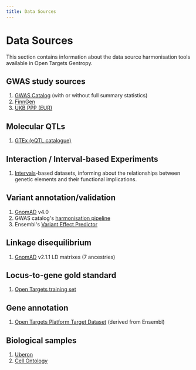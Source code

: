 ```yaml
---
title: Data Sources
---
```


# Data Sources

This section contains information about the data source harmonisation tools available in Open Targets Gentropy.

## GWAS study sources

1. [GWAS Catalog](gwas_catalog/_gwas_catalog.md) (with or without full summary statistics)
1. [FinnGen](finngen/_finngen.md)
1. [UKB PPP (EUR)](ukb_ppp_eur/_ukb_ppp_eur.md)

## Molecular QTLs

1. [GTEx (eQTL catalogue)](eqtl_catalogue/_eqtl_catalogue.md)

## Interaction / Interval-based Experiments

1. [Intervals](intervals/_intervals.md)-based datasets, informing about the relationships between genetic elements and their functional implications.

## Variant annotation/validation

1. [GnomAD](gnomad/_gnomad.md) v4.0
2. GWAS catalog's [harmonisation pipeline](https://www.ebi.ac.uk/gwas/docs/methods/summary-statistics#_harmonised_summary_statistics_data)
3. Ensembl's [Variant Effect Predictor](https://www.ensembl.org/info/docs/tools/vep/index.html)

## Linkage disequilibrium

1. [GnomAD](gnomad/_gnomad.md) v2.1.1 LD matrixes (7 ancestries)

## Locus-to-gene gold standard

1. [Open Targets training set](open_targets/l2g_gold_standard.md)

## Gene annotation

1. [Open Targets Platform Target Dataset](open_targets/target.md) (derived from Ensembl)

## Biological samples

1. [Uberon](biosample_ontologies/_uberon.md)
2. [Cell Ontology](biosample_ontologies/_cell_ontology.md)
